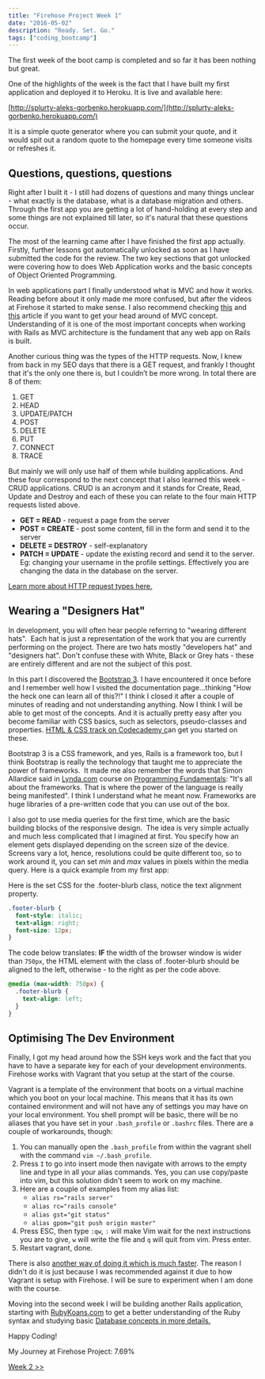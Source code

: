 ```yaml
---
title: "Firehose Project Week 1"
date: "2016-05-02"
description: "Ready. Set. Go."
tags: ["coding_bootcamp"]
---
```


The first week of the boot camp is completed and so far it has been nothing but great.

One of the highlights of the week is the fact that I have built my first application and deployed it to Heroku. It is live and available here:

[http://splurty-aleks-gorbenko.herokuapp.com/](http://splurty-aleks-gorbenko.herokuapp.com/)

It is a simple quote generator where you can submit your quote, and it would spit out a random quote to the homepage every time someone visits or refreshes it.

## Questions, questions, questions

Right after I built it - I still had dozens of questions and many things unclear - what exactly is the database, what is a database migration and others. Through the first app you are getting a lot of hand-holding at every step and some things are not explained till later, so it's natural that these questions occur.

The most of the learning came after I have finished the first app actually. Firstly, further lessons got automatically unlocked as soon as I have submitted the code for the review. The two key sections that got unlocked were covering how to does Web Application works and the basic concepts of Object Oriented Programming.

In web applications part I finally understood what is MVC and how it works. Reading before about it only made me more confused, but after the videos at Firehose it started to make sense. I also recommend checking [this](http://betterexplained.com/articles/intermediate-rails-understanding-models-views-and-controllers/) and [this](https://medium.freecodecamp.com/model-view-controller-mvc-explained-through-ordering-drinks-at-the-bar-efcba6255053#.mx85om31c) article if you want to get your head around of MVC concept. Understanding of it is one of the most important concepts when working with Rails as MVC architecture is the fundament that any web app on Rails is built.

Another curious thing was the types of the HTTP requests. Now, I knew from back in my SEO days that there is a GET request, and frankly I thought that it's the only one there is, but I couldn’t be more wrong. In total there are 8 of them:

1. GET
2. HEAD
3. UPDATE/PATCH
4. POST
5. DELETE
6. PUT
7. CONNECT
8. TRACE

But mainly we will only use half of them while building applications. And these four correspond to the next concept that I also learned this week - CRUD applications. CRUD is an acronym and it stands for Create, Read, Update and Destroy and each of these you can relate to the four main HTTP requests listed above.

- **GET = READ** - request a page from the server
- **POST = CREATE** - post some content, fill in the form and send it to the server
- **DELETE = DESTROY** - self-explanatory
- **PATCH = UPDATE** - update the existing record and send it to the server. Eg: changing your username in the profile settings. Effectively you are changing the data in the database on the server.

[Learn more about HTTP request types here.](http://www.tutorialspoint.com/http/http_requests.htm)

## Wearing a "Designers Hat"

In development, you will often hear people referring to "wearing different hats".  Each hat is just a representation of the work that you are currently performing on the project. There are two hats mostly "developers hat" and "designers hat". Don't confuse these with White, Black or Grey hats - these are entirely different and are not the subject of this post.

In this part I discovered the [Bootstrap 3](http://getbootstrap.com/). I have encountered it once before and I remember well how I visited the documentation page…thinking "How the heck one can learn all of this?!" I think I closed it after a couple of minutes of reading and not understanding anything. Now I think I will be able to get most of the concepts. And it is actually pretty easy after you become familiar with CSS basics, such as selectors, pseudo-classes and properties. [HTML & CSS track on Codecademy c](https://www.codecademy.com/learn/web)an get you started on these.

Bootstrap 3 is a CSS framework, and yes, Rails is a framework too, but I think Bootstrap is really the technology that taught me to appreciate the power of frameworks.  It made me also remember the words that Simon Allardice said in [Lynda.com](http://www.lynda.com) course on [Programming Fundamentals](http://www.lynda.com/Developer-Programming-Foundations-tutorials/Welcome/83603/90426-4.html): "It's all about the frameworks. That is where the power of the language is really being manifested". I think I understand what he meant now. Frameworks are huge libraries of a pre-written code that you can use out of the box.

I also got to use media queries for the first time, which are the basic building blocks of the responsive design.  The idea is very simple actually and much less complicated that I imagined at first. You specify how an element gets displayed depending on the screen size of the device. Screens vary a lot, hence, resolutions could be quite different too, so to work around it, you can set _min_ and _max_ values in pixels within the media query. Here is a quick example from my first app:

Here is the set CSS for the .footer-blurb class, notice the text alignment property.

```css
.footer-blurb {
  font-style: italic;
  text-align: right;
  font-size: 12px;
}
```

The code below translates: **IF** the width of the browser window is wider than `750px`, the HTML element with the class of .footer-blurb should be aligned to the left, otherwise - to the right as per the code above.

```css
@media (max-width: 750px) {
  .footer-blurb {
    text-align: left;
  }
}
```

## Optimising The Dev Environment

Finally, I got my head around how the SSH keys work and the fact that you have to have a separate key for each of your development environments. Firehose works with Vagrant that you setup at the start of the course.

Vagrant is a template of the environment that boots on a virtual machine which you boot on your local machine. This means that it has its own contained environment and will not have any of settings you may have on your local environment. You shell prompt will be basic, there will be no aliases that you have set in your `.bash_profile` or `.bashrc` files. There are a couple of workarounds, though:

1. You can manually open the `.bash_profile` from within the vagrant shell with the command `vim ~/.bash_profile`.
2. Press `I` to go into insert mode then navigate with arrows to the empty line and type in all your alias commands. Yes, you can use copy/paste into vim, but this solution didn't seem to work on my machine.
3. Here are a couple of examples from my alias list:
    - `alias rs="rails server"`
    - `alias rc="rails console"`
    - `alias gst="git status"`
    - `alias gpom="git push origin master"`
4. Press ESC, then type `:qw`, `:` will make Vim wait for the next instructions you are to give, `w` will write the file and `q` will quit from vim. Press enter.
5. Restart vagrant, done.

There is also [another way of doing it which is much faster](https://coderwall.com/p/oooszg/vagrant-tweaks-to-make-it-more-like-your-local-command-line-app). The reason I didn't do it is just because I was recommended against it due to how Vagrant is setup with Firehose. I will be sure to experiment when I am done with the course.

Moving into the second week I will be building another Rails application, starting with [RubyKoans.com](http://rubykoans.com/) to get a better understanding of the Ruby syntax and studying basic [Database concepts in more details.](http://www.lynda.com/Access-tutorials/Foundations-Programming-Databases/412845-2.html)

Happy Coding!

My Journey at Firehose Project: 7.69%

[Week 2 >>](/posts/firehose-project-week-2)
